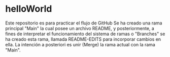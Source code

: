 # helloWorld
Este repositorio es para practicar el flujo de GitHub
Se ha creado una rama principal "Main" la cual posee un archivo README, y posteriormente, a fines de interpretar el funcionamiento del sistema de ramas o "Branches" se ha creado esta rama, llamada README-EDITS para incorporar cambios en ella.
La intención a posteriori es unir (Merge) la rama actual con la rama "Main".
